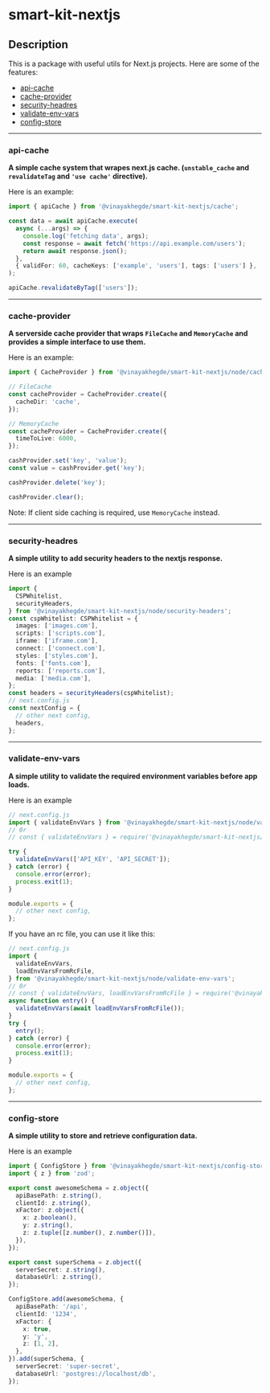 # smart-kit-nextjs

## Description

This is a package with useful utils for Next.js projects. Here are some of the features:

- [api-cache](#api-cache)
- [cache-provider](#cache-provider)
- [security-headres](#security-headres)
- [validate-env-vars](#validate-env-vars)
- [config-store](#config-store)

---

### api-cache

**A simple cache system that wrapes next.js cache. (`unstable_cache` and `revalidateTag` and `'use cache'` directive).**

Here is an example:

```ts
import { apiCache } from '@vinayakhegde/smart-kit-nextjs/cache';

const data = await apiCache.execute(
  async (...args) => {
    console.log('fetching data', args);
    const response = await fetch('https://api.example.com/users');
    return await response.json();
  },
  { validFor: 60, cacheKeys: ['example', 'users'], tags: ['users'] },
);

apiCache.revalidateByTag(['users']);
```

---

### cache-provider

**A serverside cache provider that wraps `FileCache` and `MemoryCache` and provides a simple interface to use them.**

Here is an example:

```ts
import { CacheProvider } from '@vinayakhegde/smart-kit-nextjs/node/cache-provider';

// FileCache
const cacheProvider = CacheProvider.create({
  cacheDir: 'cache',
});

// MemoryCache
const cacheProvider = CacheProvider.create({
  timeToLive: 6000,
});

cashProvider.set('key', 'value');
const value = cashProvider.get('key');

cashProvider.delete('key');

cashProvider.clear();
```

Note: If client side caching is required, use `MemoryCache` instead.

---

### security-headres

**A simple utility to add security headers to the nextjs response.**

Here is an example

```ts
import {
  CSPWhitelist,
  securityHeaders,
} from '@vinayakhegde/smart-kit-nextjs/node/security-headers';
const cspWhitelist: CSPWhitelist = {
  images: ['images.com'],
  scripts: ['scripts.com'],
  iframe: ['iframe.com'],
  connect: ['connect.com'],
  styles: ['styles.com'],
  fonts: ['fonts.com'],
  reports: ['reports.com'],
  media: ['media.com'],
};
const headers = securityHeaders(cspWhitelist);
// next.config.js
const nextConfig = {
  // other next config,
  headers,
};
```

---

### validate-env-vars

**A simple utility to validate the required environment variables before app loads.**

Here is an example

```ts
// next.config.js
import { validateEnvVars } from '@vinayakhegde/smart-kit-nextjs/node/validate-env-vars';
// 0r
// const { validateEnvVars } = require('@vinayakhegde/smart-kit-nextjs/node/validate-env-vars');

try {
  validateEnvVars(['API_KEY', 'API_SECRET']);
} catch (error) {
  console.error(error);
  process.exit(1);
}

module.exports = {
  // other next config,
};
```

If you have an rc file, you can use it like this:

```ts
// next.config.js
import {
  validateEnvVars,
  loadEnvVarsFromRcFile,
} from '@vinayakhegde/smart-kit-nextjs/node/validate-env-vars';
// 0r
// const { validateEnvVars, loadEnvVarsFromRcFile } = require('@vinayakhegde/smart-kit-nextjs/node/validate-env-vars');
async function entry() {
  validateEnvVars(await loadEnvVarsFromRcFile());
}
try {
  entry();
} catch (error) {
  console.error(error);
  process.exit(1);
}

module.exports = {
  // other next config,
};
```

---

### config-store

**A simple utility to store and retrieve configuration data.**

Here is an example

```ts
import { ConfigStore } from '@vinayakhegde/smart-kit-nextjs/config-store';
import { z } from 'zod';

export const awesomeSchema = z.object({
  apiBasePath: z.string(),
  clientId: z.string(),
  xFactor: z.object({
    x: z.boolean(),
    y: z.string(),
    z: z.tuple([z.number(), z.number()]),
  }),
});

export const superSchema = z.object({
  serverSecret: z.string(),
  databaseUrl: z.string(),
});

ConfigStore.add(awesomeSchema, {
  apiBasePath: '/api',
  clientId: '1234',
  xFactor: {
    x: true,
    y: 'y',
    z: [1, 2],
  },
}).add(superSchema, {
  serverSecret: 'super-secret',
  databaseUrl: 'postgres://localhost/db',
});
```

